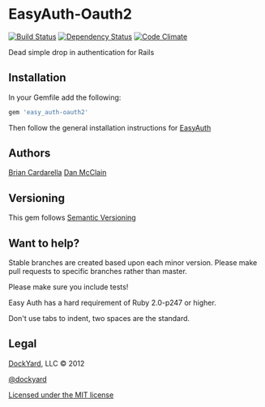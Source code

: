 # EasyAuth-Oauth2 #

[![Build Status](https://secure.travis-ci.org/dockyard/easy_auth-oauth2.png?branch=master)](http://travis-ci.org/dockyard/easy_auth-oauth2)
[![Dependency Status](https://gemnasium.com/dockyard/easy_auth-oauth2.png?travis)](https://gemnasium.com/dockyard/easy_auth-oauth2)
[![Code Climate](https://codeclimate.com/badge.png)](https://codeclimate.com/github/dockyard/easy_auth-oauth2)

Dead simple drop in authentication for Rails

## Installation ##

In your Gemfile add the following:

```ruby
gem 'easy_auth-oauth2'
```

Then follow the general installation instructions for
[EasyAuth](https://github.com/dockyard/easy_auth#installation)

## Authors ##

[Brian Cardarella](http://twitter.com/bcardarella)
[Dan McClain](http://twitter.com/_danmcclain)

## Versioning ##

This gem follows [Semantic Versioning](http://semver.org)

## Want to help? ##

Stable branches are created based upon each minor version. Please make
pull requests to specific branches rather than master.

Please make sure you include tests!

Easy Auth has a hard requirement of Ruby 2.0-p247 or higher.

Don't use tabs to indent, two spaces are the standard.

## Legal ##

[DockYard](http://dockyard.com), LLC &copy; 2012

[@dockyard](http://twitter.com/dockyard)

[Licensed under the MIT license](http://www.opensource.org/licenses/mit-license.php)

